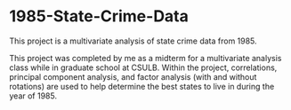 # 1985-State-Crime-Data
This project is a multivariate analysis of state crime data from 1985.

This project was completed by me as a midterm for a multivariate analysis class while in graduate school at CSULB. Within the project,
correlations, principal component analysis, and factor analysis (with and without rotations) are used to help determine the best 
states to live in during the year of 1985. 
